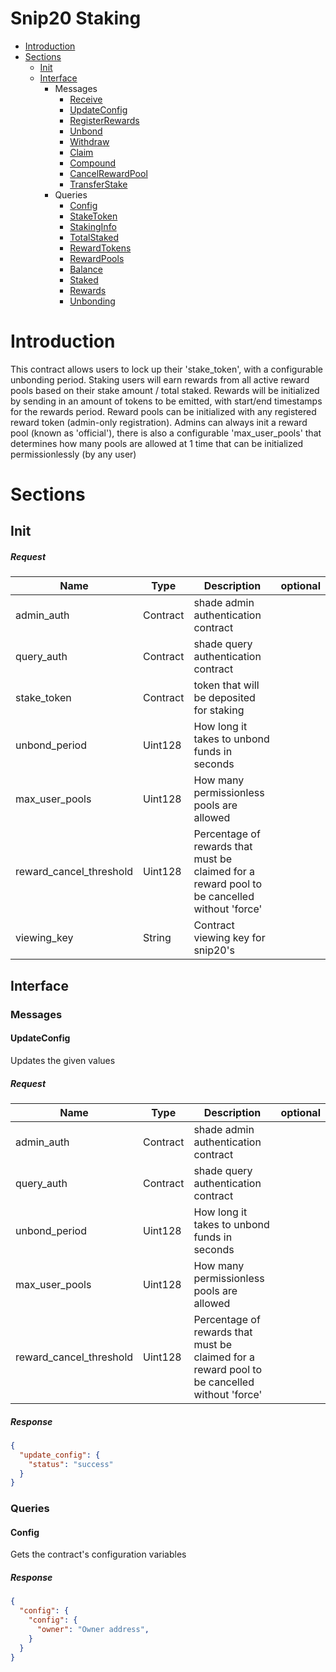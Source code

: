 # Snip20 Staking
* [Introduction](#Introduction)
* [Sections](#Sections)
    * [Init](#Init)
    * [Interface](#Interface)
        * Messages
            * [Receive](#Receive)
            * [UpdateConfig](#UpdateConfig)
            * [RegisterRewards](#RegisterRewards)
            * [Unbond](#Unbond)
            * [Withdraw](#Withdraw)
            * [Claim](#Claim)
            * [Compound](#Compound)
            * [CancelRewardPool](#CancelRewardPool)
            * [TransferStake](#TransferStake)
        * Queries
            * [Config](#Config)
            * [StakeToken](#StakeToken)
            * [StakingInfo](#StakingInfo)
            * [TotalStaked](#TotalStaked)
            * [RewardTokens](#RewardTokens)
            * [RewardPools](#RewardPools)
            * [Balance](#Balance)
            * [Staked](#Staked)
            * [Rewards](#Rewards)
            * [Unbonding](#Unbonding)

# Introduction
This contract allows users to lock up their 'stake_token', with a configurable unbonding period. Staking users will earn rewards from all active reward pools based on their stake amount / total staked.
Rewards will be initialized by sending in an amount of tokens to be emitted, with start/end timestamps for the rewards period.
Reward pools can be initialized with any registered reward token (admin-only registration). Admins can always init a reward pool (known as 'official'), there is also a configurable 'max_user_pools' that determines how many pools are allowed at 1 time that can be initialized permissionlessly (by any user)

# Sections

## Init
##### Request
|Name      |Type      |Description                                                                                                        | optional |
|----------|----------|-------------------------------------------------------------------------------------------------------------------|----------|
| admin_auth | Contract | shade admin authentication contract
| query_auth | Contract | shade query authentication contract
| stake_token | Contract  | token that will be deposited for staking 
| unbond_period | Uint128 | How long it takes to unbond funds in seconds
| max_user_pools | Uint128 | How many permissionless pools are allowed
| reward_cancel_threshold | Uint128 | Percentage of rewards that must be claimed for a reward pool to be cancelled without 'force'
| viewing_key | String | Contract viewing key for snip20's

## Interface

### Messages
#### UpdateConfig
Updates the given values
##### Request
|Name      |Type      |Description                                                                                                        | optional |
|----------|----------|-------------------------------------------------------------------------------------------------------------------|----------|
| admin_auth | Contract | shade admin authentication contract
| query_auth | Contract | shade query authentication contract
| unbond_period | Uint128 | How long it takes to unbond funds in seconds
| max_user_pools | Uint128 | How many permissionless pools are allowed
| reward_cancel_threshold | Uint128 | Percentage of rewards that must be claimed for a reward pool to be cancelled without 'force'

##### Response
```json
{
  "update_config": {
    "status": "success"
  }
}
```

### Queries

#### Config
Gets the contract's configuration variables
##### Response
```json
{
  "config": {
    "config": {
      "owner": "Owner address",
    }
  }
}
```
